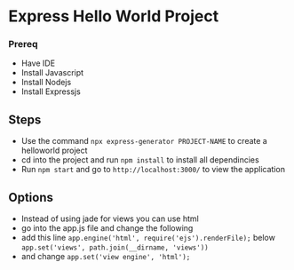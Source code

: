 # Express Hello World Project

### Prereq
* Have IDE
* Install Javascript
* Install Nodejs
* Install Expressjs

## Steps
* Use the command `npx express-generator PROJECT-NAME` to create a helloworld project
* cd into the project and run `npm install` to install all dependincies 
* Run `npm start` and go to `http://localhost:3000/` to view the application

## Options
* Instead of using jade for views you can use html
* go into the app.js file and change the following 
* add this line `app.engine('html', require('ejs').renderFile);` below `app.set('views', path.join(__dirname, 'views'))`
* and change `app.set('view engine', 'html');`
